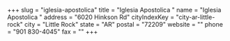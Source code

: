 +++
slug = "iglesia-apostolica"
title = "Iglesia Apostolica "
name = "Iglesia Apostolica "
address = "6020 Hinkson Rd"
cityIndexKey = "city-ar-little-rock"
city = "Little Rock"
state = "AR"
postal = "72209"
website = ""
phone = "901 830-4045"
fax = ""
+++
